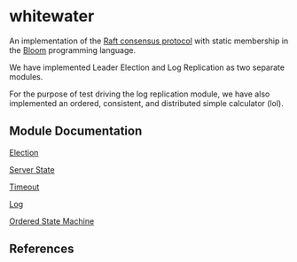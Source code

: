 whitewater
==========

An implementation of the [Raft consensus protocol][1] with static membership in the [Bloom][2] programming language.

We have implemented Leader Election and Log Replication as two separate
modules.

For the purpose of test driving the log replication module, we have also
implemented an ordered, consistent, and distributed simple calculator
(lol).

## Module Documentation

[Election](https://github.com/amidvidy/whitewater/blob/master/docs/election.md)

[Server State](https://github.com/amidvidy/whitewater/blob/master/docs/serverstate.md)

[Timeout](https://github.com/amidvidy/whitewater/blob/master/docs/timeout.md)

[Log](https://github.com/amidvidy/whitewater/blob/master/docs/log.md)

[Ordered State Machine](https://github.com/amidvidy/whitewater/blob/master/docs/orderedstatemachine.md)

## References

[1]: https://ramcloud.stanford.edu/wiki/download/attachments/11370504/raft.pdf  "Ongaro, D., and Ousterhout, J. In Search of an Understandable Consensus Algorithm"
[2]: http://www.bloom-lang.net/ "Bloom"

